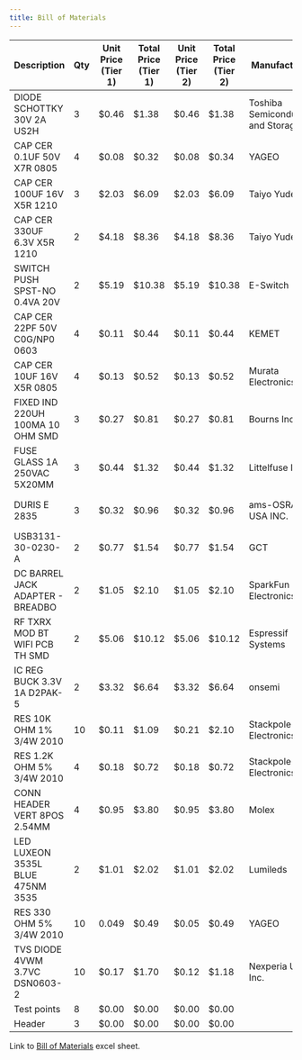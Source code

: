 ```yaml
---
title: Bill of Materials
---
```

| Description                     | Qty | Unit Price (Tier 1) | Total Price (Tier 1) | Unit Price (Tier 2) | Total Price (Tier 2) | Manufacturer                   | Part Number               | DigiKey Link                                                                                                                                                                                                      | Datasheet Link                                                                                                                                                                                                                                                                                                                                                                                                    | DigiKey Part Number |  |  |  |
|---------------------------------|-----|-----------------------|------------------------|-----------------------|------------------------|--------------------------------|---------------------------|--------------------------------------------------------------------------------------------------------------------------------------------------------------------------------------------------------------------|-------------------------------------------------------------------------------------------------------------------------------------------------------------------------------------------------------------------------------------------------------------------------------------------------------------------------------------------------------------------------------------------------------------------|---------------------|--|--|--|
| DIODE SCHOTTKY 30V 2A US2H      | 3   | $0.46                | $1.38                 | $0.46                | $1.38                 | Toshiba Semiconductor and Storage | CUHS20F30,H3F             | [DigiKey](https://www.digikey.com/en/products/detail/toshiba-semiconductor-and-storage/CUHS20F30-H3F/9749632)                                                                                                | [Datasheet](https://toshiba.semicon-storage.com/info/CUHS20F30_datasheet_en_20190920.pdf?did=63604&prodName=CUHS20F30)                                                                                                                                                                                                                                                                                               | CUHS20F30H3FCT-ND   | 0|  | -3|
| CAP CER 0.1UF 50V X7R 0805       | 4   | $0.08                | $0.32                 | $0.08                | $0.34                 | YAGEO                          | CC0805KRX7R9BB104        | [DigiKey](https://www.digikey.com/en/products/detail/yageo/CC0805KRX7R9BB104/302874)                                                                                                                     | [Datasheet](https://www.yageo.com/upload/media/product/productsearch/datasheet/mlcc/UPY-GPHC_X7R_6.3V-to-250V_24.pdf)                                                                                                                                                                                                                                                                                                 | 311-1140-1-ND       | 0|  | -4|
| CAP CER 100UF 16V X5R 1210       | 3   | $2.03                | $6.09                 | $2.03                | $6.09                 | Taiyo Yuden                    | EMK325ABJ107MM-P         | [DigiKey](https://www.digikey.com/en/products/detail/taiyo-yuden/EMK325ABJ107MM-P/7067011)                                                                                                                  | [Datasheet](https://mm.digikey.com/Volume0/opasdata/d220001/medias/docus/272/mlcc02_e-1307760.pdf)                                                                                                                                                                                                                                                                                                                         | 587-5426-1-ND       | 0|  | -3|
| CAP CER 330UF 6.3V X5R 1210      | 2   | $4.18                | $8.36                 | $4.18                | $8.36                 | Taiyo Yuden                    | JMK325ABJ337MM-P         | [DigiKey](https://www.digikey.com/en/products/detail/taiyo-yuden/JMK325ABJ337MM-P/7067034)                                                                                                                  | [Datasheet](https://www.digikey.com/en/htmldatasheets/production/1165423/0/0/2/hmk325b7104mf-t.html?site=US&lang=en&cur=USD)                                                                                                                                                                                                                                                                                           | 587-5449-1-ND       | 0|  | -2|
| SWITCH PUSH SPST-NO 0.4VA 20V    | 2   | $5.19                | $10.38                | $5.19                | $10.38                | E-Switch                       | 800BWSP9SM6RE            | [DigiKey](https://www.digikey.com/en/products/detail/e-switch/800BWSP9SM6RE/502074)                                                                                                                      | [Datasheet](https://configured-product-images.s3.amazonaws.com/Datasheets/800B.pdf)                                                                                                                                                                                                                                                                                                                             | EG2610CT-ND         | 0|  | -2|
| CAP CER 22PF 50V C0G/NP0 0603    | 4   | $0.11                | $0.44                 | $0.11                | $0.44                 | KEMET                          | C0603C220J5GACTU         | [DigiKey](https://www.digikey.com/en/products/detail/kemet/C0603C220J5GACTU/411055)                                                                                                                     | [Datasheet](https://search.kemet.com/download/datasheet/C0603C220J5GAC7867)                                                                                                                                                                                                                                                                                                                                  | 399-C0603C220J5GACTUCT-ND| 0|  | -4|
| CAP CER 10UF 16V X5R 0805        | 4   | $0.13                | $0.52                 | $0.13                | $0.52                 | Murata Electronics             | GRM21BR61C106KE15K        | [DigiKey](https://www.digikey.com/en/products/detail/murata-electronics/GRM21BR61C106KE15K/2546903)                                                                                                                  | [Datasheet](https://search.murata.co.jp/Ceramy/image/img/A01X/G101/ENG/GRM21BR61C106KE15-01.pdf)                                                                                                                                                                                                                                                                                                              | 490-6473-1-ND       | 0|  | -4|
| FIXED IND 220UH 100MA 10 OHM SMD | 3   | $0.27                | $0.81                 | $0.27                | $0.81                 | Bourns Inc.                    | CM453232-221KL            | [DigiKey](https://www.digikey.com/en/products/detail/bourns-inc/CM453232-221KL/1970080)                                                                                                                     | [Datasheet](https://www.bourns.com/docs/Product-Datasheets/CM.pdf)                                                                                                                                                                                                                                                                                                                                           | CM453232-221KLCT-ND | 0|  | -3|
| FUSE GLASS 1A 250VAC 5X20MM      | 3   | $0.44                | $1.32                 | $0.44                | $1.32                 | Littelfuse Inc.                | 0217001.TXP               | [DigiKey](https://www.digikey.com/en/products/detail/littelfuse-inc/0217001-TXP/3305618)                                                                                                                     | [Datasheet](https://www.littelfuse.com/assetdocs/littelfuse-fuse-217-datasheet?assetguid=af55be94-c42e-41b1-ad43-e070e09443fe)                                                                                                                                                                                                                                                                                           | F4256-ND            | 0|  | -3|
| DURIS E 2835                     | 3   | $0.32                | $0.96                 | $0.32                | $0.96                 | ams-OSRAM USA INC.             | GT JTLPS1.13-KKLN-25-1-150-R33 | [DigiKey](https://www.digikey.com/en/products/detail/ams-osram-usa-inc/GT-JTLPS1-13-KKLN-25-1-150-R33/16820475)                                                                                             | [Datasheet](https://www.digikey.com/en/products/detail/ams-osram-usa-inc/GT-JTLPS1-13-KKLN-25-1-150-R33/16820475)                                                                                                                                                                                                                                                                                                            | 475-GTJTLPS1.13-KKLN-25-1-150-R33CT-ND| 0|  | -3|
| USB3131-30-0230-A                | 2   | $0.77                | $1.54                 | $0.77                | $1.54                 | GCT                              | USB3131-30-0230-A          | [DigiKey](https://www.digikey.com/en/products/detail/gct/USB3131-30-0230-A/9859642)                                                                                                                        | [Datasheet](https://gct.co/files/specs/usb3131-spec.pdf)                                                                                                                                                                                                                                                                                                                                                           | 2073-USB3131-30-0230-ACT-ND| 0|  | -2|
| DC BARREL JACK ADAPTER - BREADBO | 2   | $1.05                | $2.10                 | $1.05                | $2.10                 | SparkFun Electronics           | PRT-10811                   | [DigiKey](https://www.digikey.com/en/products/detail/sparkfun-electronics/PRT-10811/14671651?gclsrc=aw.ds&&utm_adgroup=&utm_source=google&utm_medium=cpc&utm_campaign=PMax_Product_Connectors%2C%20Interconnects&utm_term=&utm_content=&utm_id=go_cmp-20461032180_adg-_ad-__dev-c_ext-_prd-14671651_sig-EAIaIQobChMIwK2N9MLliwMVSiVECB1MSArjEAQYASABEgLCx_D_BwE&gad_source=1&gclid=EAIaIQobChMIwK2N9MLliwMVSiVECB1MSArjEAQYASABEgLCx_D_BwE&gclsrc=aw.ds) | [Datasheet](http://cdn.sparkfun.com/datasheets/Prototyping/18742.pdf)                                                                                                                                                                                                                                                                                                                                  | 1568-PRT-10811-ND     | 0|  | -2|
| RF TXRX MOD BT WIFI PCB TH SMD   | 2   | $5.06                | $10.12                | $5.06                | $10.12                | Espressif Systems              | ESP32-S3-WROOM-1-N4       | [DigiKey](https://www.digikey.com/en/products/detail/espressif-systems/ESP32-S3-WROOM-1-N4/16162639)                                                                                                                 | [Datasheet](https://www.espressif.com/sites/default/files/documentation/esp32-s3-wroom-1_wroom-1u_datasheet_en.pdf)                                                                                                                                                                                                                                                                                               | 1965-ESP32-S3-WROOM-1-N4DKR-ND| 0|  | -2|
| IC REG BUCK 3.3V 1A D2PAK-5      | 2   | $3.32                | $6.64                 | $3.32                | $6.64                 | onsemi                         | LM2575D2T-3.3R4G          | [DigiKey](https://www.digikey.com/en/products/detail/onsemi/LM2575D2T-3-3R4G/1476688)                                                                                                                        | [Datasheet](https://www.onsemi.com/pdf/datasheet/lm2575-d.pdf)                                                                                                                                                                                                                                                                                                                                                         | LM2575D2T-3.3R4GOSCT-ND| 0|  | -2|
| RES 10K OHM 1% 3/4W 2010         | 10  | $0.11                | $1.09                 | $0.21                | $2.10                 | Stackpole Electronics Inc    | RMCF2010FT10K0            | [DigiKey](https://www.digikey.com/en/products/detail/stackpole-electronics-inc/RMCF2010FT10K0/1758376)                                                                                                                  | [Datasheet](https://www.seielect.com/catalog/sei-rmcf_rmcp.pdf)                                                                                                                                                                                                                                                                                                                                               | RMCF2010FT10K0CT-ND  | 0|  | -10|
| RES 1.2K OHM 5% 3/4W 2010        | 4   | $0.18                | $0.72                 | $0.18                | $0.72                 | Stackpole Electronics Inc    | RMCF2010JT1K20            | [DigiKey](https://www.digikey.com/en/products/detail/stackpole-electronics-inc/RMCF2010JT1K20/1757109)                                                                                                                  | [Datasheet](https://www.seielect.com/catalog/sei-rmcf_rmcp.pdf)                                                                                                                                                                                                                                                                                                                                               | RMCF2010JT1K20CT-ND  | 0|  | -4|
| CONN HEADER VERT 8POS 2.54MM     | 4   | $0.95                | $3.80                 | $0.95                | $3.80                 | Molex                          | 702460801                   | [DigiKey](https://www.digikey.com/en/products/detail/molex/0702460801/760165)                                                                                                                               | [Datasheet](https://www.molex.com/en-us/products/part-detail/702460801?display=pdf)                                                                                                                                                                                                                                                                                                                                | 900-0702460801-ND     | 0|  | -4|
| LED LUXEON 3535L BLUE 475NM 3535  | 2   | $1.01                | $2.02                 | $1.01                | $2.02                 | Lumileds                       | L135-B475003500000          | [DigiKey](https://www.digikey.com/en/products/detail/lumileds/L135-B475003500000/5877575)                                                                                                                     | [Datasheet](https://lumileds.com/wp-content/uploads/files/DS146-luxeon-3535l-color-line-datasheet.pdf)                                                                                                                                                                                                                                                                                                            | 1416-1973-1-ND        | 0|  | -2|
| RES 330 OHM 5% 3/4W 2010         | 10  | 0.049                | $0.49                 | $0.05                | $0.49                 | YAGEO                          | RC2010JK-07330RL            | [DigiKey](https://www.digikey.com/en/products/detail/yageo/RC2010JK-07330RL/5921710)                                                                                                                     | [Datasheet](https://www.yageo.com/upload/media/product/products/datasheet/rchip/PYu-RC_Group_51_RoHS_L_12.pdf)                                                                                                                                                                                                                                                                                                 | 13-RC2010JK-07330RLCT-ND| 0|  | -10|
| TVS DIODE 4VWM 3.7VC DSN0603-2   | 10  | $0.17                | $1.70                 | $0.12                | $1.18                 | Nexperia USA Inc.            | PESD4V0Y1BSFYL             | [DigiKey](https://www.digikey.com/en/products/detail/nexperia-usa-inc/PESD4V0Y1BSFYL/9326494)                                                                                                                     | [Datasheet](https://assets.nexperia.com/documents/data-sheet/PESD4V0Y1BSF.pdf)                                                                                                                                                                                                                                                                                                                                | 1727-7840-1-ND        | 0|  | -10|
| Test points                      | 8   | $0.00                | $0.00                 | $0.00                | $0.00                 |                                  |                             |                                                                                                                                                                                                                |                                                                                                                                                                                                                                                                                                                                                                                                                            |                       | 0|  | -8|
| Header                           | 3   | $0.00                | $0.00                 | $0.00                | $0.00                 |                                  |                             |                                                                                                                                                                                                                |                                                                                                                                                                                                                                                                                                                                                                                                                            |                       | 0|  | -3|

Link to [Bill of Materials](./subfolder/BillofMaterials.xlsx) excel sheet.
